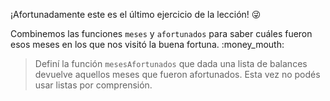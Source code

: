 ¡Afortunadamente este es el último ejercicio de la lección! :stuck_out_tongue_winking_eye:

Combinemos las funciones `meses` y `afortunados` para saber cuáles fueron esos meses en los que nos visitó la buena fortuna. :money_mouth:

> Definí la función `mesesAfortunados` que dada una lista de balances devuelve aquellos meses que fueron afortunados. Esta vez no podés usar listas por comprensión.